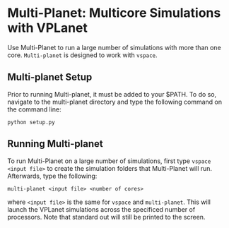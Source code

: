 # Multi-Planet: Multicore Simulations with VPLanet

Use Multi-Planet to run a large number of simulations with more than one core. `Multi-planet` is designed to work with `vspace`.

## Multi-planet Setup

Prior to running Multi-planet, it must be added to your $PATH. To do so, navigate to the multi-planet directory and type the following command on the command line:
```
python setup.py
```

## Running Multi-planet
To run Multi-Planet on a large number of simulations, first type  `vspace <input file>` to create the simulation folders that Multi-Planet will run. Afterwards, type the following:
```
multi-planet <input file> <number of cores>
```
where `<input file>` is the same for `vspace` and `multi-planet`. This will launch the VPLanet simulations across the specificed number of processors. Note that standard out will still be printed to the screen.
